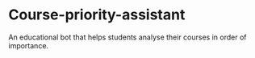 # Course-priority-assistant
An educational bot that helps students analyse their courses  in order of importance.
